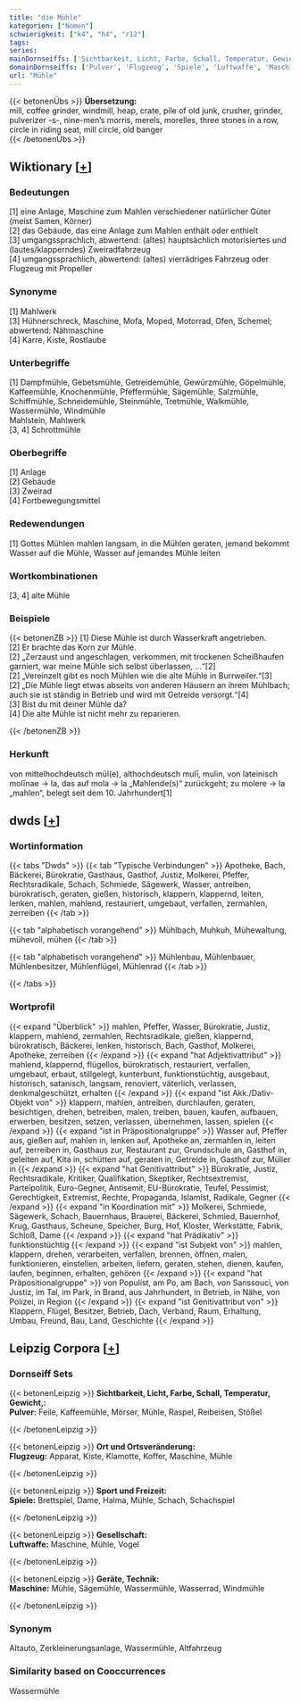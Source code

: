 ```yaml
---
title: "die Mühle"
kategorien: ["Nomen"]
schwierigkeit: ["k4", "h4", "r12"]
tags:
series:
mainDornseiffs: ['Sichtbarkeit, Licht, Farbe, Schall, Temperatur, Gewicht,', 'Ort und Ortsveränderung', 'Sport und Freizeit', 'Gesellschaft', 'Geräte, Technik']
domainDornseiffs: ['Pulver', 'Flugzeug', 'Spiele', 'Luftwaffe', 'Maschine']
url: "Mühle"
---
```


{{< betonenÜbs >}}
**Übersetzung:**  
mill, coffee grinder, windmill, heap, crate, pile of old junk, crusher, grinder, pulverizer -s-, nine-men’s morris, merels, morelles, three stones in a row, circle in riding seat, mill circle, old banger  
{{< /betonenÜbs >}}

## Wiktionary [[+](https://de.wiktionary.org/wiki/Mühle)]

### Bedeutungen
[1] eine Anlage, Maschine zum Mahlen verschiedener natürlicher Güter (meist Samen, Körner)  
[2] das Gebäude, das eine Anlage zum Mahlen enthält oder enthielt  
[3] umgangssprachlich, abwertend: (altes) hauptsächlich motorisiertes und (lautes/klapperndes) Zweiradfahrzeug  
[4] umgangssprachlich, abwertend: (altes) vierrädriges Fahrzeug oder Flugzeug mit Propeller  

### Synonyme
[1] Mahlwerk  
[3] Hühnerschreck, Maschine, Mofa, Moped, Motorrad, Ofen, Schemel; abwertend: Nähmaschine  
[4] Karre, Kiste, Rostlaube  

### Unterbegriffe
[1] Dampfmühle, Gebetsmühle, Getreidemühle, Gewürzmühle, Göpelmühle, Kaffeemühle, Knochenmühle, Pfeffermühle, Sägemühle, Salzmühle, Schiffmühle, Schneidemühle, Steinmühle, Tretmühle, Walkmühle, Wassermühle, Windmühle  
Mahlstein, Mahlwerk  
[3, 4] Schrottmühle  

### Oberbegriffe
[1] Anlage  
[2] Gebäude  
[3] Zweirad  
[4] Fortbewegungsmittel  

### Redewendungen
[1] Gottes Mühlen mahlen langsam, in die Mühlen geraten, jemand bekommt Wasser auf die Mühle, Wasser auf jemandes Mühle leiten  

### Wortkombinationen
[3, 4] alte Mühle  

### Beispiele
{{< betonenZB >}}
[1] Diese Mühle ist durch Wasserkraft angetrieben.  
[2] Er brachte das Korn zur Mühle.  
[2] „Zerzaust und angeschlagen, verkommen, mit trockenen Scheißhaufen garniert, war meine Mühle sich selbst überlassen, …“[2]  
[2] „Vereinzelt gibt es noch Mühlen wie die alte Mühle in Burrweiler.“[3]  
[2] „Die Mühle liegt etwas abseits von anderen Häusern an ihrem Mühlbach; auch sie ist ständig in Betrieb und wird mit Getreide versorgt.“[4]  
[3] Bist du mit deiner Mühle da?  
[4] Die alte Mühle ist nicht mehr zu reparieren.  

{{< /betonenZB >}}
### Herkunft
von mittelhochdeutsch mül(e), althochdeutsch mulī, mulin, von lateinisch molīnae → la, das auf mola → la „Mahlende(s)“ zurückgeht; zu molere → la „mahlen“, belegt seit dem 10. Jahrhundert[1]  



## dwds [[+](https://www.dwds.de/wb/Mühle)]

### Wortinformation
{{< tabs "Dwds" >}}
{{< tab "Typische Verbindungen" >}}
Apotheke, Bach, Bäckerei, Bürokratie, Gasthaus, Gasthof, Justiz, Molkerei, Pfeffer, Rechtsradikale, Schach, Schmiede, Sägewerk, Wasser, antreiben, bürokratisch, geraten, gießen, historisch, klappern, klappernd, leiten, lenken, mahlen, mahlend, restauriert, umgebaut, verfallen, zermahlen, zerreiben
{{< /tab >}}

{{< tab "alphabetisch vorangehend" >}}
Mühlbach, Muhkuh, Mühewaltung, mühevoll, mühen
{{< /tab >}}

{{< tab "alphabetisch vorangehend" >}}
Mühlenbau, Mühlenbauer, Mühlenbesitzer, Mühlenflügel, Mühlenrad
{{< /tab >}}

{{< /tabs >}}

### Wortprofil
{{< expand "Überblick" >}} mahlen, Pfeffer, Wasser, Bürokratie, Justiz, klappern, mahlend, zermahlen, Rechtsradikale, gießen, klappernd, bürokratisch, Bäckerei, lenken, historisch, Bach, Gasthof, Molkerei, Apotheke, zerreiben {{< /expand >}}
{{< expand "hat Adjektivattribut" >}} mahlend, klappernd, flügellos, bürokratisch, restauriert, verfallen, umgebaut, erbaut, stillgelegt, kunterbunt, funktionstüchtig, ausgebaut, historisch, satanisch, langsam, renoviert, väterlich, verlassen, denkmalgeschützt, erhalten {{< /expand >}}
{{< expand "ist Akk./Dativ-Objekt von" >}} klappern, mahlen, antreiben, durchlaufen, geraten, besichtigen, drehen, betreiben, malen, treiben, bauen, kaufen, aufbauen, erwerben, besitzen, setzen, verlassen, übernehmen, lassen, spielen {{< /expand >}}
{{< expand "ist in Präpositionalgruppe" >}} Wasser auf, Pfeffer aus, gießen auf, mahlen in, lenken auf, Apotheke an, zermahlen in, leiten auf, zerreiben in, Gasthaus zur, Restaurant zur, Grundschule an, Gasthof in, geleiten auf, Kita in, schütten auf, geraten in, Getreide in, Gasthof zur, Müller in {{< /expand >}}
{{< expand "hat Genitivattribut" >}} Bürokratie, Justiz, Rechtsradikale, Kritiker, Qualifikation, Skeptiker, Rechtsextremist, Parteipolitik, Euro-Gegner, Antisemit, EU-Bürokratie, Teufel, Pessimist, Gerechtigkeit, Extremist, Rechte, Propaganda, Islamist, Radikale, Gegner {{< /expand >}}
{{< expand "in Koordination mit" >}} Molkerei, Schmiede, Sägewerk, Schach, Bauernhaus, Brauerei, Bäckerei, Schmied, Bauernhof, Krug, Gasthaus, Scheune, Speicher, Burg, Hof, Kloster, Werkstätte, Fabrik, Schloß, Dame {{< /expand >}}
{{< expand "hat Prädikativ" >}} funktionstüchtig {{< /expand >}}
{{< expand "ist Subjekt von" >}} mahlen, klappern, drehen, verarbeiten, verfallen, brennen, öffnen, malen, funktionieren, einstellen, arbeiten, liefern, geraten, stehen, dienen, kaufen, laufen, beginnen, erhalten, gehören {{< /expand >}}
{{< expand "hat Präpositionalgruppe" >}} von Populist, am Po, am Bach, von Sanssouci, von Justiz, im Tal, im Park, in Brand, aus Jahrhundert, in Betrieb, in Nähe, von Polizei, in Region {{< /expand >}}
{{< expand "ist Genitivattribut von" >}} Klappern, Flügel, Besitzer, Betrieb, Dach, Verband, Raum, Erhaltung, Umbau, Freund, Bau, Land, Geschichte {{< /expand >}}

## Leipzig Corpora [[+](https://corpora.uni-leipzig.de/en/res?word=Mühle&corpusId=deu_newscrawl-public_2018)]

### Dornseiff Sets
{{< betonenLeipzig >}}
**Sichtbarkeit, Licht, Farbe, Schall, Temperatur, Gewicht,:**  
**Pulver:** Feile, Kaffeemühle, Mörser, Mühle, Raspel, Reibeisen, Stößel  

{{< /betonenLeipzig >}}


{{< betonenLeipzig >}}
**Ort und Ortsveränderung:**  
**Flugzeug:** Apparat, Kiste, Klamotte, Koffer, Maschine, Mühle  

{{< /betonenLeipzig >}}


{{< betonenLeipzig >}}
**Sport und Freizeit:**  
**Spiele:** Brettspiel, Dame, Halma, Mühle, Schach, Schachspiel  

{{< /betonenLeipzig >}}


{{< betonenLeipzig >}}
**Gesellschaft:**  
**Luftwaffe:** Maschine, Mühle, Vogel  

{{< /betonenLeipzig >}}


{{< betonenLeipzig >}}
**Geräte, Technik:**  
**Maschine:** Mühle, Sägemühle, Wassermühle, Wasserrad, Windmühle  

{{< /betonenLeipzig >}}

### Synonym
Altauto, Zerkleinerungsanlage, Wassermühle, Altfahrzeug


### Similarity based on Cooccurrences
Wassermühle


